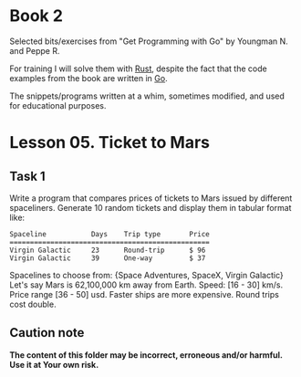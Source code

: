 # Book 2

Selected bits/exercises from "Get Programming with Go" by Youngman N. and Peppe R.

For training I will solve them with [Rust](https://www.rust-lang.org/), despite the fact that the code examples from the book are written in [Go](https://go.dev/).

The snippets/programs written at a whim, sometimes modified, and used for educational purposes.

# Lesson 05. Ticket to Mars

## Task 1

Write a program that compares prices of tickets to Mars issued by different spaceliners. Generate 10 random tickets and display them in tabular format like:

```
Spaceline           Days    Trip type       Price
=================================================
Virgin Galactic     23      Round-trip      $ 96
Virgin Galactic     39      One-way         $ 37
```

Spacelines to choose from: {Space Adventures, SpaceX, Virgin Galactic}
Let's say Mars is 62,100,000 km away from Earth.
Speed: [16 - 30] km/s.
Price range [36 - 50] usd.
Faster ships are more expensive.
Round trips cost double.

## Caution note

**The content of this folder may be incorrect, erroneous and/or harmful. Use it at Your own risk.**
